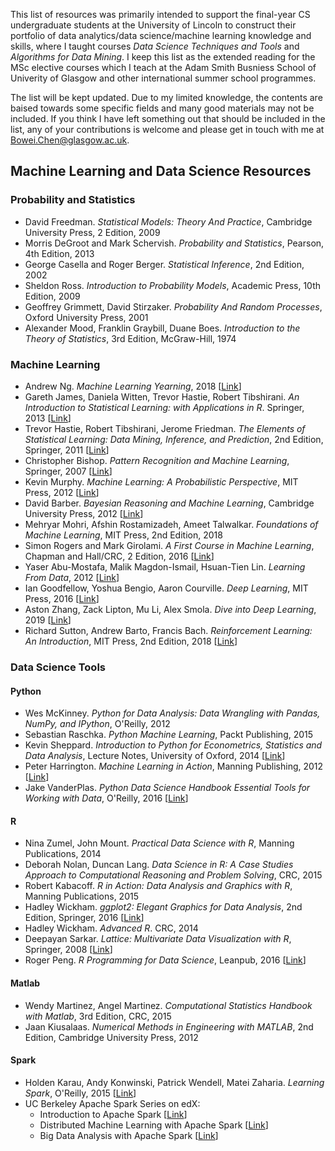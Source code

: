 This list of resources was primarily intended to support the final-year CS undergraduate students at the University of Lincoln to construct their portfolio of data analytics/data science/machine learning knowledge and skills, where I taught courses *Data Science Techniques and Tools* and *Algorithms for Data Mining*. I keep this list as the extended reading for the MSc elective courses which I teach at the Adam Smith Busniess School of Univerity of Glasgow and other international summer school programmes. 

The list will be kept updated. Due to my limited knowledge, the contents are baised towards some specific fields and many good materials may not be included. If you think I have left something out that should be included in the list, any of your contributions is welcome and please get in touch with me at [Bowei.Chen@glasgow.ac.uk](Bowei.Chen@glasgow.ac.uk). 

## Machine Learning and Data Science Resources

### Probability and Statistics
- David Freedman. *Statistical Models: Theory And Practice*, Cambridge University Press, 2 Edition, 2009
- Morris DeGroot and Mark Schervish. *Probability and Statistics*, Pearson, 4th Edition, 2013
- George Casella and Roger Berger. *Statistical Inference*, 2nd Edition, 2002
- Sheldon Ross. *Introduction to Probability Models*, Academic Press, 10th Edition, 2009
- Geoffrey Grimmett, David Stirzaker. *Probability And Random Processes*, Oxford University Press, 2001
- Alexander Mood, Franklin Graybill, Duane Boes. *Introduction to the Theory of Statistics*, 3rd Edition, McGraw-Hill, 1974

### Machine Learning
- Andrew Ng. *Machine Learning Yearning*, 2018 [[Link](https://www.deeplearning.ai/machine-learning-yearning/)]
- Gareth James, Daniela Witten, Trevor Hastie, Robert Tibshirani. *An Introduction to Statistical Learning: with Applications in R*. Springer, 2013 [[Link](http://faculty.marshall.usc.edu/gareth-james/ISL/)]
- Trevor Hastie, Robert Tibshirani, Jerome Friedman. *The Elements of Statistical Learning: Data Mining, Inference, and Prediction*, 2nd Edition, Springer, 2011 [[Link](https://web.stanford.edu/~hastie/ElemStatLearn/)]
- Christopher Bishop. *Pattern Recognition and Machine Learning*, Springer, 2007 [[Link](https://www.microsoft.com/en-us/research/people/cmbishop/#!prml-book)]
- Kevin Murphy. *Machine Learning: A Probabilistic Perspective*, MIT Press, 2012 [[Link](https://www.cs.ubc.ca/~murphyk/MLbook/)]
- David Barber. *Bayesian Reasoning and Machine Learning*, Cambridge University Press, 2012 [[Link](http://web4.cs.ucl.ac.uk/staff/D.Barber/pmwiki/pmwiki.php?n=Brml.HomePage)]
- Mehryar Mohri, Afshin Rostamizadeh, Ameet Talwalkar. *Foundations of Machine Learning*, MIT Press, 2nd Edition, 2018
- Simon Rogers and Mark Girolami. *A First Course in Machine Learning*, Chapman and Hall/CRC, 2 Edition, 2016 [[Link](http://www.dcs.gla.ac.uk/~srogers/firstcourseml/)]
- Yaser Abu-Mostafa, Malik Magdon-Ismail, Hsuan-Tien Lin. *Learning From Data*, 2012 [[Link](http://amlbook.com/)]
- Ian Goodfellow, Yoshua Bengio, Aaron Courville. *Deep Learning*,  MIT Press, 2016 [[Link](http://www.deeplearningbook.org)]
- Aston Zhang, Zack Lipton, Mu Li, Alex Smola. *Dive into Deep Learning*, 2019 [[Link](http://d2l.ai/)]
- Richard Sutton, Andrew Barto, Francis Bach. *Reinforcement Learning: An Introduction*, MIT Press, 2nd Edition, 2018 [[Link](http://incompleteideas.net/book/the-book-2nd.html)]

### Data Science Tools

#### Python
- Wes McKinney. *Python for Data Analysis: Data Wrangling with Pandas, NumPy, and IPython*, O'Reilly, 2012
- Sebastian Raschka. *Python Machine Learning*, Packt Publishing, 2015
- Kevin Sheppard. *Introduction to Python for Econometrics, Statistics and Data Analysis*, Lecture Notes, University of Oxford, 2014 [[Link](https://www.kevinsheppard.com)] 
- Peter Harrington. *Machine Learning in Action*, Manning Publishing, 2012 [[Link](https://github.com/pbharrin/machinelearninginaction)]
- Jake VanderPlas. *Python Data Science Handbook Essential Tools for Working with Data*, O'Reilly, 2016 [[Link](https://jakevdp.github.io/PythonDataScienceHandbook/)]
  
#### R
- Nina Zumel, John Mount. *Practical Data Science with R*, Manning Publications, 2014
- Deborah Nolan, Duncan Lang. *Data Science in R: A Case Studies Approach to Computational Reasoning and Problem Solving*, CRC, 2015
- Robert Kabacoff. *R in Action: Data Analysis and Graphics with R*, Manning Publications, 2015
- Hadley Wickham. *ggplot2: Elegant Graphics for Data Analysis*, 2nd Edition, Springer, 2016 [[Link](http://ggplot2.org/book)]
- Hadley Wickham. *Advanced R*. CRC, 2014
- Deepayan Sarkar. *Lattice: Multivariate Data Visualization with R*, Springer, 2008 [[Link](http://lmdvr.r-forge.r-project.org/figures/figures.html)]
- Roger Peng. *R Programming for Data Science*, Leanpub, 2016 [[Link](https://leanpub.com/u/rdpeng)]

#### Matlab
- Wendy Martinez, Angel Martinez. *Computational Statistics Handbook with Matlab*, 3rd Edition, CRC, 2015
- Jaan Kiusalaas. *Numerical Methods in Engineering with MATLAB*, 2nd Edition, Cambridge University Press, 2012
 
#### Spark
- Holden Karau, Andy Konwinski, Patrick Wendell, Matei Zaharia. *Learning Spark*, O'Reilly, 2015 [[Link](http://shop.oreilly.com/product/0636920028512.do)]
- UC Berkeley Apache Spark Series on edX:
  * Introduction to Apache Spark [[Link](https://www.edx.org/course/introduction-apache-spark-uc-berkeleyx-cs105x)]
  * Distributed Machine Learning with Apache Spark [[Link](https://www.edx.org/course/distributed-machine-learning-apache-uc-berkeleyx-cs120x)]
  * Big Data Analysis with Apache Spark [[Link](https://www.edx.org/course/big-data-analysis-apache-spark-uc-berkeleyx-cs110x)]
  
